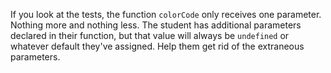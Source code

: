 If you look at the tests, the function `colorCode` only receives one parameter. 
Nothing more and nothing less. The student has additional parameters declared in 
their function, but that value will always be `undefined` or whatever default 
they've assigned. Help them get rid of the extraneous parameters.